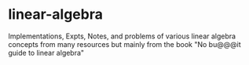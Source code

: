 # linear-algebra
Implementations, Expts, Notes, and problems of various linear algebra concepts from many resources but mainly from the book "No bu@@@it guide to linear algebra"

